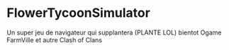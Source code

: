 # FlowerTycoonSimulator
Un super jeu de navigateur qui supplantera (PLANTE LOL) bientot Ogame FarmVille et autre Clash of Clans
